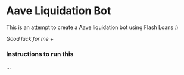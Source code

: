 # Aave Liquidation Bot

This is an attempt to create a Aave liquidation bot using Flash Loans :)

_Good luck for me +_

### Instructions to run this

...
